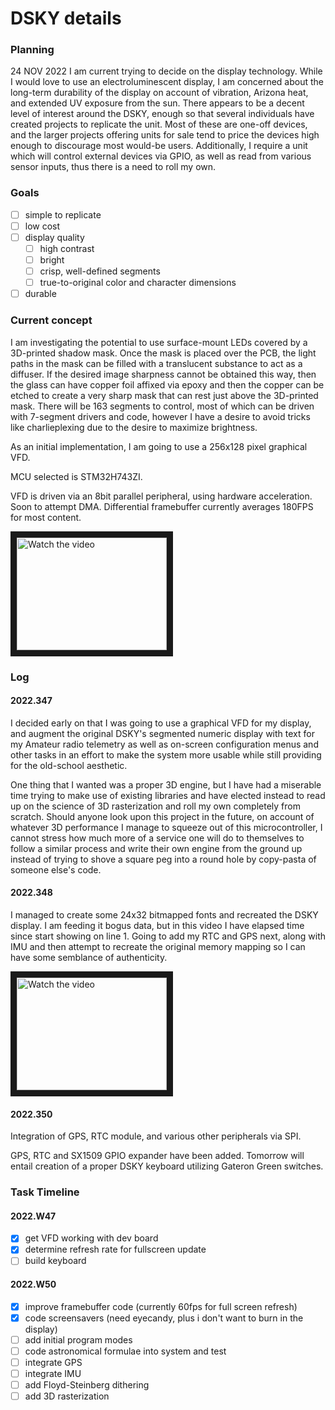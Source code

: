 # DSKY details

### Planning
24 NOV 2022
I am current trying to decide on the display technology.  While I would love to use an electroluminescent display, I am concerned about the long-term durability of the display on account of vibration, Arizona heat, and extended UV exposure from the sun.  There appears to be a decent level of interest around the DSKY, enough so that several individuals have created projects to replicate the unit.  Most of these are one-off devices, and the larger projects offering units for sale tend to price the devices high enough to discourage most would-be users.  Additionally, I require a unit which will control external devices via GPIO, as well as read from various sensor inputs, thus there is a need to roll my own.

### Goals
- [ ] simple to replicate
- [ ] low cost
- [ ] display quality
    - [ ] high contrast
    - [ ] bright
    - [ ] crisp, well-defined segments
    - [ ] true-to-original color and character dimensions
- [ ] durable

### Current concept
I am investigating the potential to use surface-mount LEDs covered by a 3D-printed shadow mask.  Once the mask is placed over the PCB, the light paths in the mask can be filled with a translucent substance to act as a diffuser.  If the desired image sharpness cannot be obtained this way, then the glass can have copper foil affixed via epoxy and then the copper can be etched to create a very sharp mask that can rest just above the 3D-printed mask.  There will be 163 segments to control, most of which can be driven with 7-segment drivers and code, however I have a desire to avoid tricks like charlieplexing due to the desire to maximize brightness.

As an initial implementation, I am going to use a 256x128 pixel graphical VFD.  

MCU selected is STM32H743ZI.

VFD is driven via an 8bit parallel peripheral, using hardware acceleration.  Soon to attempt DMA.  Differential framebuffer currently averages 180FPS for most content.

<a href="https://www.youtube.com/watch?feature=player_embedded&v=XFZPoMXJEX4" target="_blank">
 <img src="https://img.youtube.com/vi/XFZPoMXJEX4/0.jpg" alt="Watch the video" width="240" height="180" border="10" />
</a>





### Log
#### 2022.347
I decided early on that I was going to use a graphical VFD for my display, and augment the original DSKY's segmented numeric display with text for my Amateur radio telemetry as well as on-screen configuration menus and other tasks in an effort to make the system more usable while still providing for the old-school aesthetic.

One thing that I wanted was a proper 3D engine, but I have had a miserable time trying to make use of existing libraries and have elected instead to read up on the science of 3D rasterization and roll my own completely from scratch.  Should anyone look upon this project in the future, on account of whatever 3D performance I manage to squeeze out of this microcontroller, I cannot stress how much more of a service one will do to themselves to follow a similar process and write their own engine from the ground up instead of trying to shove a square peg into a round hole by copy-pasta of someone else's code.

#### 2022.348
I managed to create some 24x32 bitmapped fonts and recreated the DSKY display.  I am feeding it bogus data, but in this video I have elapsed time since start showing on line 1.  Going to add my RTC and GPS next, along with IMU and then attempt to recreate the original memory mapping so I can have some semblance of authenticity.

<a href="https://www.youtube.com/watch?feature=player_embedded&v=AGZGYjbvkzs" target="_blank">
 <img src="https://img.youtube.com/vi/AGZGYjbvkzs/0.jpg" alt="Watch the video" width="240" height="180" border="10" />
</a>

#### 2022.350
Integration of GPS, RTC module, and various other peripherals via SPI.  

GPS, RTC and SX1509 GPIO expander have been added. Tomorrow will entail creation of a proper DSKY keyboard utilizing Gateron Green switches.

### Task Timeline
#### 2022.W47
- [x] get VFD working with dev board
- [x] determine refresh rate for fullscreen update
- [ ] build keyboard
#### 2022.W50
- [x] improve framebuffer code (currently 60fps for full screen refresh)
- [x] code screensavers (need eyecandy, plus i don't want to burn in the display)
- [ ] add initial program modes
- [ ] code astronomical formulae into system and test
- [ ] integrate GPS
- [ ] integrate IMU
- [ ] add Floyd-Steinberg dithering
- [ ] add 3D rasterization

